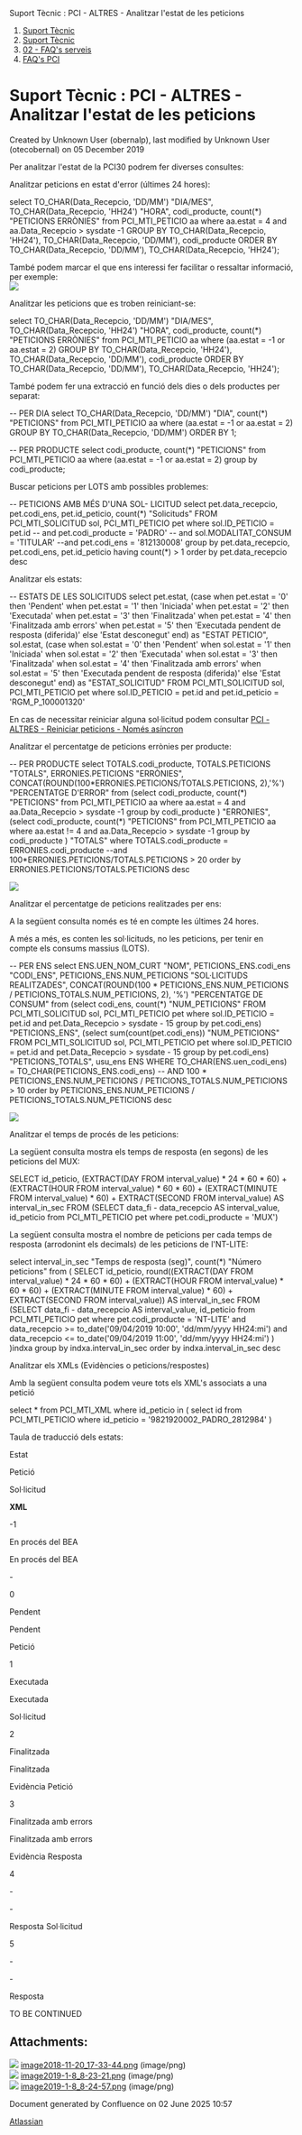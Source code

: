 Suport Tècnic : PCI - ALTRES - Analitzar l'estat de les peticions  

1.  [Suport Tècnic](index.md)
2.  [Suport Tècnic](13893782.md)
3.  [02 - FAQ's serveis](26313393.md)
4.  [FAQ's PCI](28705599.md)

Suport Tècnic : PCI - ALTRES - Analitzar l'estat de les peticions
=================================================================

Created by Unknown User (obernalp), last modified by Unknown User (otecobernal) on 05 December 2019

Per analitzar l'estat de la PCI30 podrem fer diverses consultes:

Analitzar peticions en estat d'error (últimes 24 hores):

select TO\_CHAR(Data\_Recepcio, 'DD/MM') "DIA/MES", TO\_CHAR(Data\_Recepcio, 'HH24') "HORA", codi\_producte, count(\*) "PETICIONS ERRÒNIES"
     from PCI\_MTI\_PETICIO aa
    where aa.estat = 4
  and aa.Data\_Recepcio > sysdate -1
     GROUP BY TO\_CHAR(Data\_Recepcio, 'HH24'), TO\_CHAR(Data\_Recepcio, 'DD/MM'), codi\_producte
     ORDER BY TO\_CHAR(Data\_Recepcio, 'DD/MM'), TO\_CHAR(Data\_Recepcio, 'HH24');
   

També podem marcar el que ens interessi fer facilitar o ressaltar informació, per exemple:  
![](attachments/26313416/26315009.png)

Analitzar les peticions que es troben reiniciant-se:

select TO\_CHAR(Data\_Recepcio, 'DD/MM') "DIA/MES", TO\_CHAR(Data\_Recepcio, 'HH24') "HORA", codi\_producte, count(\*) "PETICIONS ERRÒNIES"
     from PCI\_MTI\_PETICIO aa
   where (aa.estat = -1 or aa.estat = 2)
     GROUP BY TO\_CHAR(Data\_Recepcio, 'HH24'), TO\_CHAR(Data\_Recepcio, 'DD/MM'), codi\_producte
     ORDER BY TO\_CHAR(Data\_Recepcio, 'DD/MM'), TO\_CHAR(Data\_Recepcio, 'HH24');
   

També podem fer una extracció en funció dels dies o dels productes per separat:

\-- PER DIA
  select TO\_CHAR(Data\_Recepcio, 'DD/MM') "DIA", count(\*) "PETICIONS"
     from PCI\_MTI\_PETICIO aa
     where (aa.estat = -1 or aa.estat = 2)
     GROUP BY TO\_CHAR(Data\_Recepcio, 'DD/MM')  ORDER BY 1;
   
-- PER PRODUCTE
  select codi\_producte, count(\*) "PETICIONS"
     from PCI\_MTI\_PETICIO aa
     where (aa.estat = -1 or aa.estat = 2)
     group by codi\_producte;

Buscar peticions per LOTS amb possibles problemes:

\-- PETICIONS AMB MÉS D'UNA SOL- LICITUD
 select pet.data\_recepcio, pet.codi\_ens, pet.id\_peticio, count(\*) "Solicituds"
  FROM PCI\_MTI\_SOLICITUD sol, PCI\_MTI\_PETICIO pet
 where sol.ID\_PETICIO = pet.id
-- and pet.codi\_producte = 'PADRO'
 --  and sol.MODALITAT\_CONSUM = 'TITULAR'
   --and pet.codi\_ens = '812130008'
 group by pet.data\_recepcio, pet.codi\_ens, pet.id\_peticio
having count(\*) > 1
 order by pet.data\_recepcio desc

Analitzar els estats:

 -- ESTATS DE LES SOLICITUDS
 select pet.estat,
 (case
         when pet.estat = '0' then          'Pendent'
         when pet.estat = '1' then          'Iniciada'
         when pet.estat = '2' then          'Executada'
         when pet.estat = '3' then          'Finalitzada'
         when pet.estat = '4' then          'Finalitzada amb errors'
         when pet.estat = '5' then          'Executada pendent de resposta (diferida)'
         else                               'Estat desconegut'
  end) as "ESTAT PETICIO",
  sol.estat,
  (case
         when sol.estat = '0' then          'Pendent'
         when sol.estat = '1' then          'Iniciada'
         when sol.estat = '2' then          'Executada'
         when sol.estat = '3' then          'Finalitzada'
         when sol.estat = '4' then          'Finalitzada amb errors'
         when sol.estat = '5' then          'Executada pendent de resposta (diferida)'
         else                               'Estat desconegut'
   end) as "ESTAT\_SOLICITUD"
  FROM PCI\_MTI\_SOLICITUD sol, PCI\_MTI\_PETICIO pet
 where sol.ID\_PETICIO = pet.id
  and pet.id\_peticio = 'RGM\_P\_100001320'

En cas de necessitar reiniciar alguna sol·licitud podem consultar [PCI - ALTRES - Reiniciar peticions - Només asíncron](26313413.md)

Analitzar el percentatge de peticions errònies per producte:

  -- PER PRODUCTE
 select TOTALS.codi\_producte, TOTALS.PETICIONS "TOTALS", ERRONIES.PETICIONS "ERRÒNIES", 
 CONCAT(ROUND(100\*ERRONIES.PETICIONS/TOTALS.PETICIONS, 2),'%') "PERCENTATGE D'ERROR"  from 
     (select codi\_producte, count(\*) "PETICIONS"
         from PCI\_MTI\_PETICIO aa
         where aa.estat = 4
         and aa.Data\_Recepcio > sysdate -1
         group by codi\_producte 
     ) "ERRONIES", 
     (select codi\_producte, count(\*) "PETICIONS"
         from PCI\_MTI\_PETICIO aa
         where aa.estat != 4
         and aa.Data\_Recepcio > sysdate -1
         group by codi\_producte 
     ) "TOTALS"
   where TOTALS.codi\_producte = ERRONIES.codi\_producte
   --and 100\*ERRONIES.PETICIONS/TOTALS.PETICIONS > 20
        order by ERRONIES.PETICIONS/TOTALS.PETICIONS desc

![](attachments/26313416/26315217.png)

Analitzar el percentatge de peticions realitzades per ens:

A la següent consulta només es té en compte les últimes 24 hores.

A més a més, es conten les sol·licituds, no les peticions, per tenir en compte els consums massius (LOTS).

 -- PER ENS
select ENS.UEN\_NOM\_CURT "NOM",
       PETICIONS\_ENS.codi\_ens "CODI\_ENS",
       PETICIONS\_ENS.NUM\_PETICIONS "SOL·LICITUDS REALITZADES",
       CONCAT(ROUND(100 \* PETICIONS\_ENS.NUM\_PETICIONS / PETICIONS\_TOTALS.NUM\_PETICIONS, 2), '%') "PERCENTATGE DE CONSUM"
  from (select codi\_ens, count(\*) "NUM\_PETICIONS"
          FROM PCI\_MTI\_SOLICITUD sol, PCI\_MTI\_PETICIO pet
         where sol.ID\_PETICIO = pet.id
           and pet.Data\_Recepcio > sysdate - 15
         group by pet.codi\_ens) "PETICIONS\_ENS",
       (select sum(count(pet.codi\_ens)) "NUM\_PETICIONS"
          FROM PCI\_MTI\_SOLICITUD sol, PCI\_MTI\_PETICIO pet
         where sol.ID\_PETICIO = pet.id
           and pet.Data\_Recepcio > sysdate - 15
         group by pet.codi\_ens) "PETICIONS\_TOTALS",
         usu\_ens ENS
 WHERE TO\_CHAR(ENS.uen\_codi\_ens) = TO\_CHAR(PETICIONS\_ENS.codi\_ens)
-- AND 100 \* PETICIONS\_ENS.NUM\_PETICIONS / PETICIONS\_TOTALS.NUM\_PETICIONS > 10
 order by PETICIONS\_ENS.NUM\_PETICIONS / PETICIONS\_TOTALS.NUM\_PETICIONS desc

  
![](attachments/26313416/26315219.png)  
  

Analitzar el temps de procés de les peticions:

La següent consulta mostra els temps de resposta (en segons) de les peticions del MUX:

 SELECT id\_peticio,
       (EXTRACT(DAY FROM interval\_value) \* 24 \* 60 \* 60) +
       (EXTRACT(HOUR FROM interval\_value) \* 60 \* 60) +
       (EXTRACT(MINUTE FROM interval\_value) \* 60) +
       EXTRACT(SECOND FROM interval\_value) AS interval\_in\_sec
  FROM (SELECT data\_fi - data\_recepcio AS interval\_value, id\_peticio
          from PCI\_MTI\_PETICIO pet
         where pet.codi\_producte = 'MUX')

La següent consulta mostra el nombre de peticions per cada temps de resposta (arrodonint els decimals) de les peticions de l'NT-LITE:

 select interval\_in\_sec "Temps de resposta (seg)", count(\*) "Número peticions" from
(
  SELECT id\_peticio,
         round((EXTRACT(DAY FROM interval\_value) \* 24 \* 60 \* 60) +
         (EXTRACT(HOUR FROM interval\_value) \* 60 \* 60) +
         (EXTRACT(MINUTE FROM interval\_value) \* 60) +
         EXTRACT(SECOND FROM interval\_value)) AS interval\_in\_sec
      FROM (SELECT data\_fi - data\_recepcio AS interval\_value, id\_peticio
          from PCI\_MTI\_PETICIO pet
           where pet.codi\_producte = 'NT-LITE'
          and data\_recepcio >= to\_date('09/04/2019 10:00', 'dd/mm/yyyy HH24:mi')
          and data\_recepcio <= to\_date('09/04/2019 11:00', 'dd/mm/yyyy HH24:mi')
          )
 )indxa
 group by indxa.interval\_in\_sec
 order by indxa.interval\_in\_sec desc

Analitzar els XMLs (Evidències o peticions/respostes)

Amb la següent consulta podem veure tots els XML's associats a una petició

  select \* from PCI\_MTI\_XML
 where id\_peticio in (
  select id from PCI\_MTI\_PETICIO
  where id\_peticio = '9821920002\_PADRO\_2812984'
 )

Taula de traducció dels estats:

Estat

Petició

Sol·licitud

**XML**

\-1

En procés del BEA

En procés del BEA

\-

0

Pendent

Pendent

Petició

1

Executada

Executada

Sol·licitud

2

Finalitzada

Finalitzada

Evidència Petició

3

Finalitzada amb errors

Finalitzada amb errors

Evidència Resposta

4

\-

\-

Resposta Sol·licitud

5

\-

\-

Resposta

TO BE CONTINUED

  

  

Attachments:
------------

![](images/icons/bullet_blue.gif) [image2018-11-20\_17-33-44.png](attachments/26313416/26315009.png) (image/png)  
![](images/icons/bullet_blue.gif) [image2019-1-8\_8-23-21.png](attachments/26313416/26315217.png) (image/png)  
![](images/icons/bullet_blue.gif) [image2019-1-8\_8-24-57.png](attachments/26313416/26315219.png) (image/png)  

Document generated by Confluence on 02 June 2025 10:57

[Atlassian](http://www.atlassian.com/)